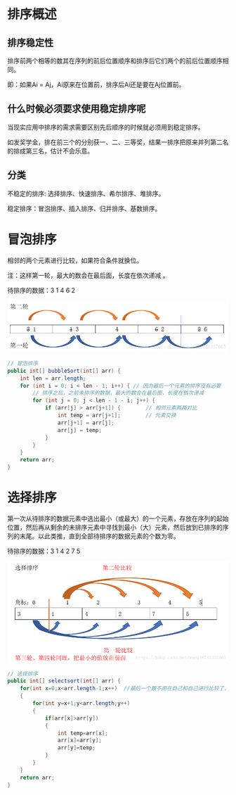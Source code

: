 # 排序概述

## 排序稳定性

排序前两个相等的数其在序列的前后位置顺序和排序后它们两个的前后位置顺序相同。

即：如果Ai = Aj，Ai原来在位置前，排序后Ai还是要在Aj位置前。

## 什么时候必须要求使用稳定排序呢

当现实应用中排序的需求需要区别先后顺序的时候就必须用到稳定排序。

如发奖学金，排在前三个的分别获一、二、三等奖，结果一排序把原来并列第二名的排成第三名，估计不会乐意。

## 分类

不稳定的排序: 选择排序、快速排序、希尔排序、堆排序。

稳定排序：冒泡排序、插入排序、归并排序、基数排序。




# 冒泡排序

相邻的两个元素进行比较，如果符合条件就换位。

注：这样第一轮，最大的数会在最后面，长度在依次递减 。

待排序的数据：3	1	4	6	2

![](images/bubblesort.png)

```java
// 冒泡排序
public int[] bubbleSort(int[] arr) {
    int len = arr.length;
    for (int i = 0; i < len - 1; i++) { // 因为最后一个元素的排序没有必要
        // 排序之后，之前未排序的数据，最大的数会在最后面，长度在依次递减 
        for (int j = 0; j < len - 1 - i; j++) { 
            if (arr[j] > arr[j+1]) {        // 相邻元素两两对比
                int temp = arr[j+1];        // 元素交换
                arr[j+1] = arr[j];
                arr[j] = temp;
            }
        }
    }
    return arr;
}
```



# 选择排序

第一次从待排序的数据元素中选出最小（或最大）的一个元素，存放在序列的起始位置，然后再从剩余的未排序元素中寻找到最小（大）元素，然后放到已排序的序列的末尾。以此类推，直到全部待排序的数据元素的个数为零。

待排序的数据：3	1	4	2	7 	5

![](images/selectsort.png)

```java
// 选择排序
public int[] selectsort(int[] arr) {
    for(int x=0;x<arr.length-1;x++)  //最后一个数不用在自己和自己进行比较了，n-1轮
    {
        for(int y=x+1;y<arr.length;y++)
        {
            if(arr[x]>arr[y])
            {
                int temp=arr[x];
                arr[x]=arr[y];
                arr[y]=temp;                
            }
        }
    }
    return arr;
}
```









